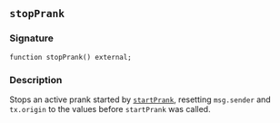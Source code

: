 ## `stopPrank`

### Signature


```solidity
function stopPrank() external;
```

### Description

Stops an active prank started by [`startPrank`](./start-prank.md), resetting `msg.sender` and `tx.origin` to the values before `startPrank` was called.
